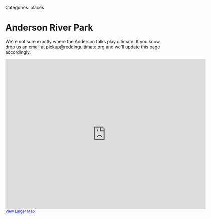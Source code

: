 Categories: places

# Anderson River Park

We're not sure exactly where the Anderson folks play ultimate.
If you know, drop us an email at <pickup@reddingultimate.org> and we'll update this page accordingly.

<iframe width="640" height="480" frameborder="0" scrolling="no" marginheight="0" marginwidth="0" src="https://maps.google.com/maps?f=q&amp;source=s_q&amp;hl=en&amp;geocode=&amp;q=Anderson+River+Park,+Anderson,+CA&amp;aq=0&amp;oq=anderson+river&amp;sll=40.574208,-122.362731&amp;sspn=0.316059,0.614548&amp;ie=UTF8&amp;hq=Anderson+River+Park,+Anderson,+CA&amp;t=h&amp;ll=40.47049,-122.278304&amp;spn=0.015671,0.027466&amp;z=15&amp;iwloc=A&amp;output=embed"></iframe><br /><small><a href="https://maps.google.com/maps?f=q&amp;source=embed&amp;hl=en&amp;geocode=&amp;q=Anderson+River+Park,+Anderson,+CA&amp;aq=0&amp;oq=anderson+river&amp;sll=40.574208,-122.362731&amp;sspn=0.316059,0.614548&amp;ie=UTF8&amp;hq=Anderson+River+Park,+Anderson,+CA&amp;t=h&amp;ll=40.47049,-122.278304&amp;spn=0.015671,0.027466&amp;z=15&amp;iwloc=A" style="color:#0000FF;text-align:left">View Larger Map</a></small>
